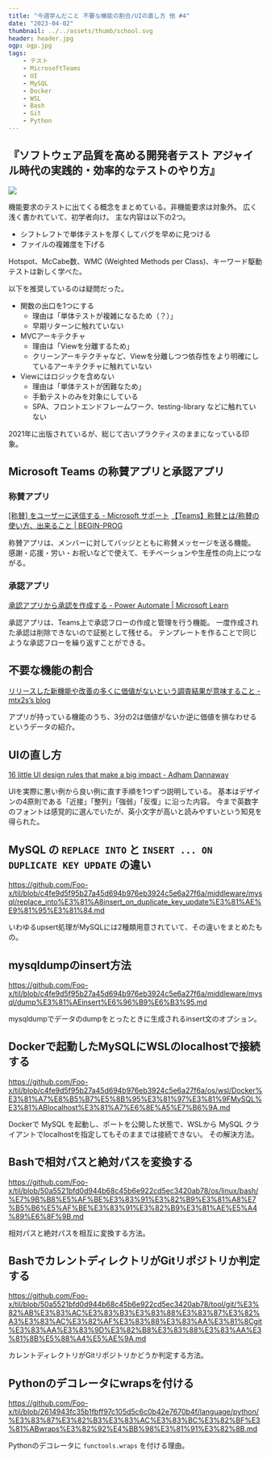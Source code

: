 ```yaml
---
title: "今週学んだこと 不要な機能の割合/UIの直し方 他 #4"
date: "2023-04-02"
thumbnail: ../../assets/thumb/school.svg
header: header.jpg
ogp: ogp.jpg
tags:
    - テスト
    - MicrosoftTeams
    - UI
    - MySQL
    - Docker
    - WSL
    - Bash
    - Git
    - Python
---
```


## 『ソフトウェア品質を高める開発者テスト アジャイル時代の実践的・効率的なテストのやり方』

[![](https://images-na.ssl-images-amazon.com/images/P/B08TBD3LSS.09.MZZZZZZZ)](https://www.amazon.co.jp/dp/B08TBD3LSS)

機能要求のテストに出てくる概念をまとめている。非機能要求は対象外。
広く浅く書かれていて、初学者向け。
主な内容は以下の2つ。

- シフトレフトで単体テストを厚くしてバグを早めに見つける
- ファイルの複雑度を下げる

Hotspot、McCabe数、WMC (Weighted Methods per Class)、キーワード駆動テストは新しく学べた。

以下を推奨しているのは疑問だった。

- 関数の出口を1つにする
    - 理由は「単体テストが複雑になるため（？）」
    - 早期リターンに触れていない
- MVCアーキテクチャ
    - 理由は「Viewを分離するため」
    - クリーンアーキテクチャなど、Viewを分離しつつ依存性をより明確にしているアーキテクチャに触れていない
- Viewにはロジックを含めない
    - 理由は「単体テストが困難なため」
    - 手動テストのみを対象にしている
    - SPA、フロントエンドフレームワーク、testing-library などに触れていない

2021年に出版されているが、総じて古いプラクティスのままになっている印象。


## Microsoft Teams の称賛アプリと承認アプリ

### 称賛アプリ

[[称賛] をユーザーに送信する - Microsoft サポート](https://support.microsoft.com/ja-jp/office/-%E7%A7%B0%E8%B3%9B-%E3%82%92%E3%83%A6%E3%83%BC%E3%82%B6%E3%83%BC%E3%81%AB%E9%80%81%E4%BF%A1%E3%81%99%E3%82%8B-50f26b47-565f-40fe-8642-5ca2a5ed261e)
[【Teams】称賛とは/称賛の使い方、出来ること | BEGIN-PROG](https://begin-prog.site/teams-how-to-use-praise)

称賛アプリは、メンバーに対してバッジとともに称賛メッセージを送る機能。
感謝・応援・労い・お祝いなどで使えて、モチベーションや生産性の向上につながる。


### 承認アプリ

[承認アプリから承認を作成する - Power Automate | Microsoft Learn](https://learn.microsoft.com/ja-jp/power-automate/teams/create-approval-from-teams-app?source=recommendations)

承認アプリは、Teams上で承認フローの作成と管理を行う機能。
一度作成された承認は削除できないので証拠として残せる。
テンプレートを作ることで同じような承認フローを繰り返すことができる。


## 不要な機能の割合

[リリースした新機能や改善の多くに価値がないという調査結果が意味すること - mtx2s’s blog](https://mtx2s.hatenablog.com/entry/2023/03/27/222358)

アプリが持っている機能のうち、3分の2は価値がないか逆に価値を損なわせるというデータの紹介。


## UIの直し方

[16 little UI design rules that make a big impact - Adham Dannaway](https://www.adhamdannaway.com/blog/ui-design/16-ui-design-rules)

UIを実際に悪い例から良い例に直す手順を1つずつ説明している。
基本はデザインの4原則である「近接」「整列」「強弱」「反復」に沿った内容。
今まで英数字のフォントは感覚的に選んでいたが、英小文字が高いと読みやすいという知見を得られた。


## MySQL の `REPLACE INTO` と `INSERT ... ON DUPLICATE KEY UPDATE` の違い

https://github.com/Foo-x/til/blob/c4fe9d5f95b27a45d694b976eb3924c5e6a27f6a/middleware/mysql/replace_into%E3%81%A8insert_on_duplicate_key_update%E3%81%AE%E9%81%95%E3%81%84.md

いわゆるupsert処理がMySQLには2種類用意されていて、その違いをまとめたもの。


## mysqldumpのinsert方法

https://github.com/Foo-x/til/blob/c4fe9d5f95b27a45d694b976eb3924c5e6a27f6a/middleware/mysql/dump%E3%81%AEinsert%E6%96%B9%E6%B3%95.md

mysqldumpでデータのdumpをとったときに生成されるinsert文のオプション。


## Dockerで起動したMySQLにWSLのlocalhostで接続する

https://github.com/Foo-x/til/blob/c4fe9d5f95b27a45d694b976eb3924c5e6a27f6a/os/wsl/Docker%E3%81%A7%E8%B5%B7%E5%8B%95%E3%81%97%E3%81%9FMySQL%E3%81%ABlocalhost%E3%81%A7%E6%8E%A5%E7%B6%9A.md

Dockerで MySQL を起動し、ポートを公開した状態で、WSLから MySQL クライアントでlocalhostを指定してもそのままでは接続できない。
その解決方法。


## Bashで相対パスと絶対パスを変換する

https://github.com/Foo-x/til/blob/50a5521bfd0d944b68c45b6e922cd5ec3420ab78/os/linux/bash/%E7%9B%B8%E5%AF%BE%E3%83%91%E3%82%B9%E3%81%A8%E7%B5%B6%E5%AF%BE%E3%83%91%E3%82%B9%E3%81%AE%E5%A4%89%E6%8F%9B.md

相対パスと絶対パスを相互に変換する方法。


## BashでカレントディレクトリがGitリポジトリか判定する

https://github.com/Foo-x/til/blob/50a5521bfd0d944b68c45b6e922cd5ec3420ab78/tool/git/%E3%82%AB%E3%83%AC%E3%83%B3%E3%83%88%E3%83%87%E3%82%A3%E3%83%AC%E3%82%AF%E3%83%88%E3%83%AA%E3%81%8Cgit%E3%83%AA%E3%83%9D%E3%82%B8%E3%83%88%E3%83%AA%E3%81%8B%E5%88%A4%E5%AE%9A.md

カレントディレクトリがGitリポジトリかどうか判定する方法。


## Pythonのデコレータにwrapsを付ける

https://github.com/Foo-x/til/blob/2614943fc35b1fbff97c105d5c6c0b42e7670b4f/language/python/%E3%83%87%E3%82%B3%E3%83%AC%E3%83%BC%E3%82%BF%E3%81%ABwraps%E3%82%92%E4%BB%98%E3%81%91%E3%82%8B.md

Pythonのデコレータに `functools.wraps` を付ける理由。
